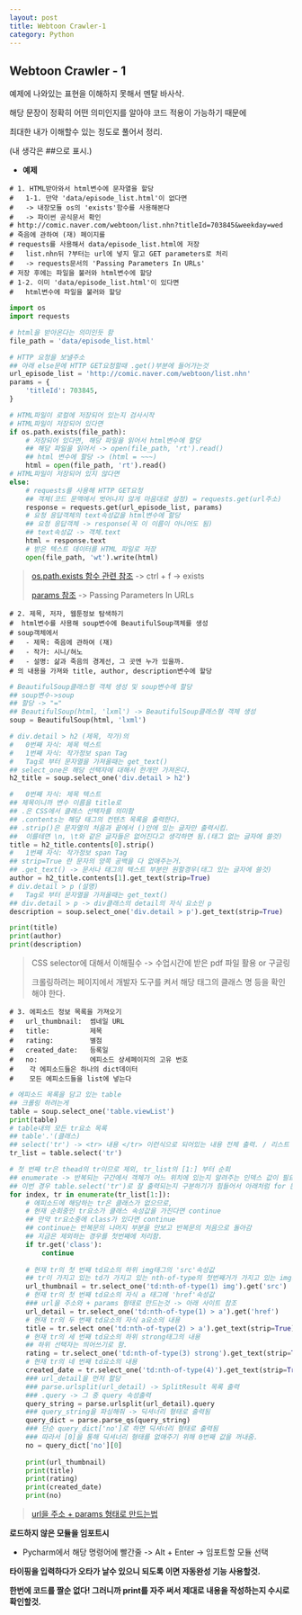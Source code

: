 ```yaml
---
layout: post
title: Webtoon Crawler-1
category: Python
---
```






## Webtoon Crawler - 1

예제에 나와있는 표현을 이해하지 못해서 멘탈 바사삭.

해당 문장이 정확히 어떤 의미인지를 알아야 코드 적용이 가능하기 때문에

최대한 내가 이해할수 있는 정도로 풀어서 정리.

(내 생각은 ##으로 표시.)



- **예제**

```
# 1. HTML받아와서 html변수에 문자열을 할당
#   1-1. 만약 'data/episode_list.html'이 없다면
#   -> 내장모듈 os의 'exists'함수를 사용해본다
#   -> 파이썬 공식문서 확인
# http://comic.naver.com/webtoon/list.nhn?titleId=703845&weekday=wed
# 죽음에 관하여 (재) 페이지를
# requests를 사용해서 data/episode_list.html에 저장
#   list.nhn뒤 ?부터는 url에 넣지 말고 GET parameters로 처리
#   -> requests문서의 'Passing Parameters In URLs'
# 저장 후에는 파일을 불러와 html변수에 할당
# 1-2. 이미 'data/episode_list.html'이 있다면
#   html변수에 파일을 불러와 할당
```

```python
import os
import requests

# html을 받아온다는 의미인듯 함
file_path = 'data/episode_list.html'

# HTTP 요청을 보낼주소
## 아래 else문에 HTTP GET요청할때 .get()부분에 들어가는것
url_episode_list = 'http://comic.naver.com/webtoon/list.nhn'
params = {
    'titleId': 703845,
}

# HTML파일이 로컬에 저장되어 있는지 검사시작
# HTML파일이 저장되어 있다면
if os.path.exists(file_path):
    # 저장되어 있다면, 해당 파일을 읽어서 html변수에 할당
    ## 해당 파일을 읽어서 -> open(file_path, 'rt').read()
    ## html 변수에 할당 -> (html = ~~~)
	html = open(file_path, 'rt').read()
# HTML파일이 저장되어 있지 않다면
else:
    # requests를 사용해 HTTP GET요청
    ## 객체(코드 문맥에서 벗어나지 않게 마음대로 설정) = requests.get(url주소)
	response = requests.get(url_episode_list, params)
	# 요청 응답객체의 text속성값을 html변수에 할당
    ## 요청 응답객체 -> response(꼭 이 이름이 아니어도 됨)
    ## text속성값 -> 객체.text
    html = response.text
    # 받은 텍스트 데이터를 HTML 파일로 저장
	open(file_path, 'wt').write(html)
```

> [os.path.exists 함수 관련 참조](https://docs.python.org/3/library/os.path.html) ->  ctrl + f -> exists
>
> [params 참조](http://docs.python-requests.org/en/master/user/quickstart/#passing-parameters-in-urls) -> Passing Parameters In URLs





```
# 2. 제목, 저자, 웹툰정보 탐색하기
#  html변수를 사용해 soup변수에 BeautifulSoup객체를 생성
# soup객체에서
#   - 제목: 죽음에 관하여 (재)
#   - 작가: 시니/혀노
#   - 설명: 삶과 죽음의 경계선, 그 곳엔 누가 있을까.
# 의 내용을 가져와 title, author, description변수에 할당
```

```python
# BeautifulSoup클래스형 객체 생성 및 soup변수에 할당
## soup변수->soup
## 할당 -> "=" 
## BeautifulSoup(html, 'lxml') -> BeautifulSoup클래스형 객체 생성
soup = BeautifulSoup(html, 'lxml')

# div.detail > h2 (제목, 작가)의
#   0번째 자식: 제목 텍스트
#   1번째 자식: 작가정보 span Tag
#   Tag로 부터 문자열을 가져올때는 get_text()
## select_one은 해당 선택자에 대해서 한개만 가져온다.
h2_title = soup.select_one('div.detail > h2')

#   0번째 자식: 제목 텍스트
## 제목이니까 변수 이름을 title로
## .은 CSS에서 클래스 선택자를 의미함
## .contents는 해당 태그의 컨텐츠 목록을 출력한다.
## .strip()은 문자열의 처음과 끝에서 ()안에 있는 글자만 출력시킴.
##	이를테면 \n, \t와 같은 글자들은 없어진다고 생각하면 됨.(태그 없는 글자에 쓸것)
title = h2_title.contents[0].strip()
#   1번째 자식: 작가정보 span Tag
## strip=True 란 문자의 양쪽 공백을 다 없애주는거.
## .get_text() -> 문서나 태그의 텍스트 부분만 원할경우(태그 있는 글자에 쓸것)
author = h2_title.contents[1].get_text(strip=True)
# div.detail > p (설명)
#   Tag로 부터 문자열을 가져올때는 get_text()
## div.detail > p -> div클래스의 detail의 자식 요소인 p
description = soup.select_one('div.detail > p').get_text(strip=True)

print(title)
print(author)
print(description)
```

> CSS selector에 대해서 이해필수 -> 수업시간에 받은 pdf 파일 활용 or 구글링
>
> 크롤링하려는 페이지에서 개발자 도구를 켜서 해당 태그의 클래스 명 등을 확인해야 한다.




```
# 3. 에피소드 정보 목록을 가져오기
#   url_thumbnail:  썸네일 URL
#   title:          제목
#   rating:         별점
#   created_date:   등록일
#   no:             에피소드 상세페이지의 고유 번호
#    각 에피소드들은 하나의 dict데이터
#    모든 에피소드들을 list에 넣는다
```

```python
# 에피소드 목록을 담고 있는 table
## 크롤링 하려는게
table = soup.select_one('table.viewList')
print(table)
# table내의 모든 tr요소 목록
## table'.'(클래스)
## select('tr') -> <tr> 내용 </tr> 이런식으로 되어있는 내용 전체 출력. / 리스트 값으로 반환하기 때문에 list 변수 할당
tr_list = table.select('tr')

# 첫 번째 tr은 thead의 tr이므로 제외, tr_list의 [1:] 부터 순회
## enumerate -> 반복되는 구간에서 객체가 어느 위치에 있는지 알려주는 인덱스 값이 필요할때 사용
## 이번 경우 table.select('tr')로 잘 출력되는지 구분하기가 힘들어서 아래처럼 for 문을 돌림
for index, tr in enumerate(tr_list[1:]):
	# 에피소드에 해당하는 tr은 클래스가 없으므로,
	# 현재 순회중인 tr요소가 클래스 속성값을 가진다면 continue
    ## 만약 tr요소중에 class가 있다면 continue
    ## continue는 반복문의 나머지 부분을 안보고 반복문의 처음으로 돌아감
    ## 지금은 제외하는 경우를 첫번째에 처리함.
	if tr.get('class'):
		continue
		
	# 현재 tr의 첫 번째 td요소의 하위 img태그의 'src'속성값
    ## tr이 가지고 있는 td가 가지고 있는 nth-of-type의 첫번째거가 가지고 있는 img태그의 src속성
	url_thumbnail = tr.select_one('td:nth-of-type(1) img').get('src')
    # 현재 tr의 첫 번째 td요소의 자식 a 태그에 'href'속성값
    ### url을 주소와 + params 형태로 만드는것 -> 아래 사이트 참조
	url_detail = tr.select_one('td:nth-of-type(1) > a').get('href')
	# 현재 tr의 두 번째 td요소의 자식 a요소의 내용
	title = tr.select one('td:nth-of-type(2) > a').get_text(strip=True)
	# 현재 tr의 세 번째 td요소의 하위 strong태그의 내용
    ## 하위 선택자는 띄어쓰기로 함.
	rating = tr.select_one('td:nth-of-type(3) strong').get_text(strip=True)
	# 현재 tr의 네 번째 td요소의 내용
	created_date = tr.select_one('td:nth-of-type(4)').get_text(strip=True)
    ### url_detail을 먼저 할당
    ### parse.urlsplit(url_detail) -> SplitResult 목록 출력 
    ### .query -> 그 중 query 속성출력
	query_string = parse.urlsplit(url_detail).query
    ### query_string을 파싱해줘 -> 딕셔너리 형태로 출력됨
	query_dict = parse.parse_qs(query_string)
    ### 단순 query_dict['no']로 하면 딕셔너리 형태로 출력됨
    ### 따라서 [0]을 통해 딕셔너리 형태를 없애주기 위해 0번째 값을 꺼내줌.
	no = query_dict['no'][0]
	
	print(url_thumbnail)
	print(title)
	print(rating)
	print(created_date)
	print(no)
```

> [url을 주소 + params 형태로 만드는법](https://stackoverflow.com/questions/21584545/url-query-parameters-to-dict-python)
>
> 



**로드하지 않은 모듈을 임포트시**

- Pycharm에서 해당 명령어에 빨간줄 -> Alt + Enter -> 임포트할 모듈 선택



**타이핑을 입력하다가 오타가 날수 있으니 되도록 이면 자동완성 기능 사용할것.**

**한번에 코드를 짤순 없다! 그러니까 print를 자주 써서 제대로 내용을 작성하는지 수시로 확인할것.**



